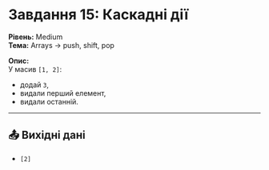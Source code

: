 # Завдання 15: Каскадні дії

**Рівень:** Medium  
**Тема:** Arrays → push, shift, pop  

**Опис:**  
У масив `[1, 2]`:  
- додай `3`,  
- видали перший елемент,  
- видали останній.  

---

## 📤 Вихідні дані
- `[2]`
